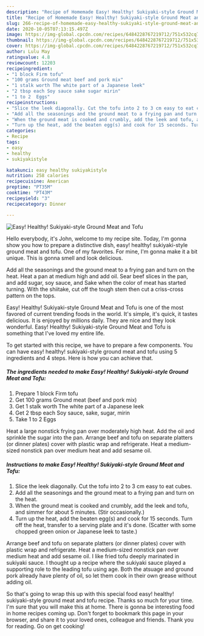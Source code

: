 ```yaml
---
description: "Recipe of Homemade Easy! Healthy! Sukiyaki-style Ground Meat and Tofu"
title: "Recipe of Homemade Easy! Healthy! Sukiyaki-style Ground Meat and Tofu"
slug: 266-recipe-of-homemade-easy-healthy-sukiyaki-style-ground-meat-and-tofu
date: 2020-10-05T07:13:15.497Z
image: https://img-global.cpcdn.com/recipes/6484228767219712/751x532cq70/easy-healthy-sukiyaki-style-ground-meat-and-tofu-recipe-main-photo.jpg
thumbnail: https://img-global.cpcdn.com/recipes/6484228767219712/751x532cq70/easy-healthy-sukiyaki-style-ground-meat-and-tofu-recipe-main-photo.jpg
cover: https://img-global.cpcdn.com/recipes/6484228767219712/751x532cq70/easy-healthy-sukiyaki-style-ground-meat-and-tofu-recipe-main-photo.jpg
author: Lulu May
ratingvalue: 4.8
reviewcount: 12203
recipeingredient:
- "1 block Firm tofu"
- "100 grams Ground meat beef and pork mix"
- "1 stalk worth The white part of a Japanese leek"
- "2 tbsp each Soy sauce sake sugar mirin"
- "1 to 2  Eggs"
recipeinstructions:
- "Slice the leek diagonally. Cut the tofu into 2 to 3 cm easy to eat cubes."
- "Add all the seasonings and the ground meat to a frying pan and turn on the heat."
- "When the ground meat is cooked and crumbly, add the leek and tofu, and simmer for about 5 minutes. (Stir occasionally.)"
- "Turn up the heat, add the beaten egg(s) and cook for 15 seconds. Turn off the heat, transfer to a serving plate and it&#39;s done. (Scatter with some chopped green onion or Japanese leek to taste.)"
categories:
- Recipe
tags:
- easy
- healthy
- sukiyakistyle

katakunci: easy healthy sukiyakistyle 
nutrition: 258 calories
recipecuisine: American
preptime: "PT35M"
cooktime: "PT43M"
recipeyield: "3"
recipecategory: Dinner

---
```



![Easy! Healthy! Sukiyaki-style Ground Meat and Tofu](https://img-global.cpcdn.com/recipes/6484228767219712/751x532cq70/easy-healthy-sukiyaki-style-ground-meat-and-tofu-recipe-main-photo.jpg)

Hello everybody, it's John, welcome to my recipe site. Today, I'm gonna show you how to prepare a distinctive dish, easy! healthy! sukiyaki-style ground meat and tofu. One of my favorites. For mine, I'm gonna make it a bit unique. This is gonna smell and look delicious.

Add all the seasonings and the ground meat to a frying pan and turn on the heat. Heat a pan at medium high and add oil. Sear beef slices in the pan, and add sugar, soy sauce, and Sake when the color of meat has started turning. With the shiitake, cut off the tough stem then cut a criss-cross pattern on the tops.

Easy! Healthy! Sukiyaki-style Ground Meat and Tofu is one of the most favored of current trending foods in the world. It's simple, it's quick, it tastes delicious. It is enjoyed by millions daily. They are nice and they look wonderful. Easy! Healthy! Sukiyaki-style Ground Meat and Tofu is something that I've loved my entire life.


To get started with this recipe, we have to prepare a few components. You can have easy! healthy! sukiyaki-style ground meat and tofu using 5 ingredients and 4 steps. Here is how you can achieve that.

<!--inarticleads1-->

##### The ingredients needed to make Easy! Healthy! Sukiyaki-style Ground Meat and Tofu:

1. Prepare 1 block Firm tofu
1. Get 100 grams Ground meat (beef and pork mix)
1. Get 1 stalk worth The white part of a Japanese leek
1. Get 2 tbsp each Soy sauce, sake, sugar, mirin
1. Take 1 to 2  Eggs


Heat a large nonstick frying pan over moderately high heat. Add the oil and sprinkle the sugar into the pan. Arrange beef and tofu on separate platters (or dinner plates) cover with plastic wrap and refrigerate. Heat a medium-sized nonstick pan over medium heat and add sesame oil. 

<!--inarticleads2-->

##### Instructions to make Easy! Healthy! Sukiyaki-style Ground Meat and Tofu:

1. Slice the leek diagonally. Cut the tofu into 2 to 3 cm easy to eat cubes.
1. Add all the seasonings and the ground meat to a frying pan and turn on the heat.
1. When the ground meat is cooked and crumbly, add the leek and tofu, and simmer for about 5 minutes. (Stir occasionally.)
1. Turn up the heat, add the beaten egg(s) and cook for 15 seconds. Turn off the heat, transfer to a serving plate and it&#39;s done. (Scatter with some chopped green onion or Japanese leek to taste.)


Arrange beef and tofu on separate platters (or dinner plates) cover with plastic wrap and refrigerate. Heat a medium-sized nonstick pan over medium heat and add sesame oil. I like fried tofu deeply marinated in sukiyaki sauce. I thought up a recipe where the sukiyaki sauce played a supporting role to the leading tofu using age. Both the atsuage and ground pork already have plenty of oil, so let them cook in their own grease without adding oil. 

So that's going to wrap this up with this special food easy! healthy! sukiyaki-style ground meat and tofu recipe. Thanks so much for your time. I'm sure that you will make this at home. There is gonna be interesting food in home recipes coming up. Don't forget to bookmark this page in your browser, and share it to your loved ones, colleague and friends. Thank you for reading. Go on get cooking!
